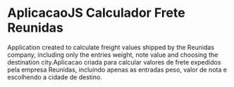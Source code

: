 # AplicacaoJS Calculador Frete Reunidas
 Application created to calculate freight values shipped by the Reunidas company, including only the entries weight, note value and choosing the destination city.Aplicacao criada para calcular valores de frete expedidos pela empresa Reunidas, incluindo apenas as entradas peso, valor de nota e escolhendo a cidade de destino.
